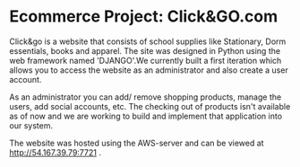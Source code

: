 # Ecommerce Project: Click&GO.com #

Click&go is a website that consists of school supplies like Stationary, Dorm essentials, books and apparel. The site was designed in Python using the web framework named 'DJANGO'.We currently built a first iteration which allows you to access the website as an administrator and also create a user account.

As an administrator you can add/ remove shopping products, manage the users, add social accounts, etc. The checking out of products isn't available as of now and we are working to build and implement that application into our system.

The website was hosted using the AWS-server and can be viewed at http://54.167.39.79:7721 .
